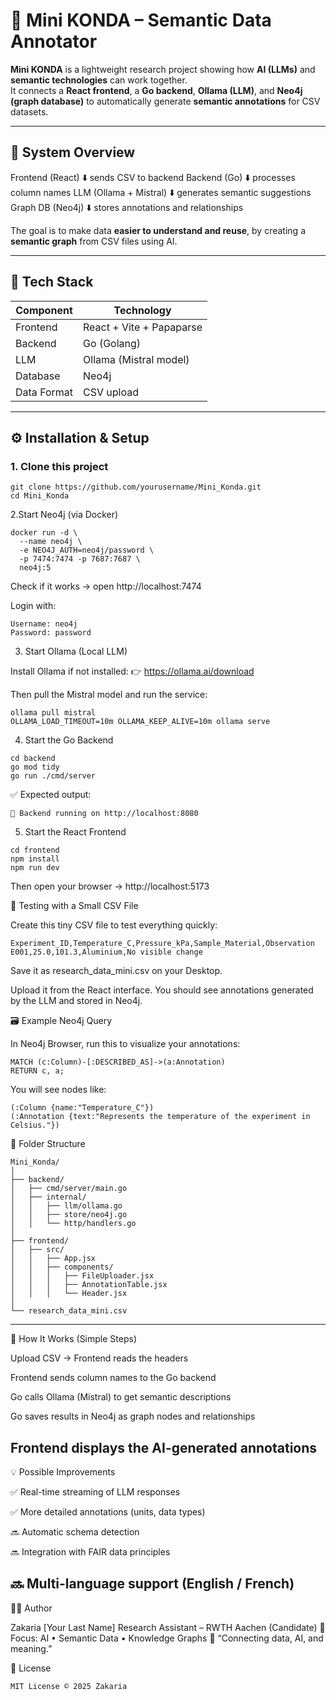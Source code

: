 # 🧠 Mini KONDA – Semantic Data Annotator

**Mini KONDA** is a lightweight research project showing how **AI (LLMs)** and **semantic technologies** can work together.  
It connects a **React frontend**, a **Go backend**, **Ollama (LLM)**, and **Neo4j (graph database)** to automatically generate **semantic annotations** for CSV datasets.

---

## 🚀 System Overview

Frontend (React)
⬇️ sends CSV to backend
Backend (Go)
⬇️ processes column names
LLM (Ollama + Mistral)
⬇️ generates semantic suggestions
Graph DB (Neo4j)
⬇️ stores annotations and relationships


The goal is to make data **easier to understand and reuse**, by creating a **semantic graph** from CSV files using AI.

---

## 🧩 Tech Stack

| Component | Technology |
|------------|-------------|
| Frontend | React + Vite + Papaparse |
| Backend | Go (Golang) |
| LLM | Ollama (Mistral model) |
| Database | Neo4j |
| Data Format | CSV upload |

---

## ⚙️ Installation & Setup

### 1. Clone this project

```
git clone https://github.com/yourusername/Mini_Konda.git
cd Mini_Konda
```

2.Start Neo4j (via Docker)
```
docker run -d \
  --name neo4j \
  -e NEO4J_AUTH=neo4j/password \
  -p 7474:7474 -p 7687:7687 \
  neo4j:5
```

Check if it works → open http://localhost:7474

Login with:
```
Username: neo4j
Password: password
```


3. Start Ollama (Local LLM)

Install Ollama if not installed:
👉 https://ollama.ai/download

Then pull the Mistral model and run the service:
```
ollama pull mistral
OLLAMA_LOAD_TIMEOUT=10m OLLAMA_KEEP_ALIVE=10m ollama serve
```


4. Start the Go Backend
```
cd backend
go mod tidy
go run ./cmd/server
```

✅ Expected output:
```
🚀 Backend running on http://localhost:8080
```

5. Start the React Frontend
```
cd frontend
npm install
npm run dev
```

Then open your browser → http://localhost:5173

🧠 Testing with a Small CSV File

Create this tiny CSV file to test everything quickly:
```
Experiment_ID,Temperature_C,Pressure_kPa,Sample_Material,Observation
E001,25.0,101.3,Aluminium,No visible change
```

Save it as research_data_mini.csv on your Desktop.

Upload it from the React interface.
You should see annotations generated by the LLM and stored in Neo4j.

🗃️ Example Neo4j Query

In Neo4j Browser, run this to visualize your annotations:
```
MATCH (c:Column)-[:DESCRIBED_AS]->(a:Annotation)
RETURN c, a;
```

You will see nodes like:
```
(:Column {name:"Temperature_C"})
(:Annotation {text:"Represents the temperature of the experiment in Celsius."})
```

🧩 Folder Structure
```
Mini_Konda/
│
├── backend/
│   ├── cmd/server/main.go
│   ├── internal/
│   │   ├── llm/ollama.go
│   │   ├── store/neo4j.go
│   │   └── http/handlers.go
│
├── frontend/
│   ├── src/
│   │   ├── App.jsx
│   │   ├── components/
│   │   │   ├── FileUploader.jsx
│   │   │   ├── AnnotationTable.jsx
│   │   │   └── Header.jsx
│
└── research_data_mini.csv
```
---
💬 How It Works (Simple Steps)

Upload CSV → Frontend reads the headers

Frontend sends column names to the Go backend

Go calls Ollama (Mistral) to get semantic descriptions

Go saves results in Neo4j as graph nodes and relationships

Frontend displays the AI-generated annotations
---
💡 Possible Improvements

✅ Real-time streaming of LLM responses

✅ More detailed annotations (units, data types)

🔜 Automatic schema detection

🔜 Integration with FAIR data principles

🔜 Multi-language support (English / French)
---
🧑‍💻 Author

Zakaria [Your Last Name]
Research Assistant – RWTH Aachen (Candidate)
🎯 Focus: AI • Semantic Data • Knowledge Graphs
💬 “Connecting data, AI, and meaning.”

📄 License
```
MIT License © 2025 Zakaria
```

